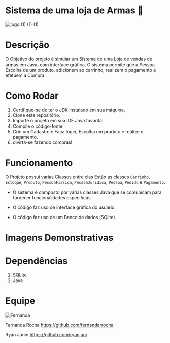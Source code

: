 # Sistema de uma loja de Armas 🛒

![logo (1) (1) (1)](https://github.com/ryanjuni/Trabalho/assets/102491606/3fe5fd8a-4215-442f-bd08-4cd70015e649)


# Descrição
  O Objetivo do projeto é simular um Sistema de uma Loja de vendas de armas  em Java, com interface gráfica. O sistema permite que a Pessoa  Escolha de um  produto, adicionem ao carrinho,  realizem o pagamento e efetuem a Compra.


# Como Rodar
1. Certifique-se de ter o JDK  instalado em sua máquina.
2. Clone este repositório.
3. Importe o projeto em sua IDE Java favorita.
4. Compile o código-fonte.
6. Crie um Cadastro e Faça login, Escolha um produto e realize o pagamento.
7. divirta-se fazendo compras!

# Funcionamento
O Projeto possui varias Classes  entre elas Estão as classes `Carrinho`, `Estoque`, `Produto`, `PessoaFissica`, `PessoaJuridica`, `Pessoa`, `Pedido` e `Pagamento`.

- O sistema é composto por várias classes Java que se comunicam para fornecer funcionalidades específicas.

- O código faz uso  de interface gráfica do usuário.
- O código faz uso de um Banco de dados (SQlite).


# Imagens  Demonstrativas

# Dependências 
 1. SQLite
 2. Java 

# Equipe
![Fernanda](https://github.com/ryanjuni/Trabalho/assets/102491606/9613109f-b2d6-44ef-85a5-b49318766ab6)
 

Fernanda Rocha 
https://github.com/fernandarrocha

Ryan Junio
https://github.com/ryanjuni


